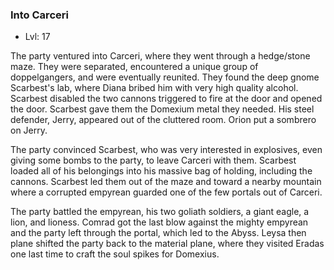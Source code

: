 ### Into Carceri

- Lvl: 17

The party ventured into Carceri, where they went through a hedge/stone maze. They were separated, encountered a unique group of doppelgangers, and were eventually reunited. They found the deep gnome Scarbest's lab, where Diana bribed him with very high quality alcohol. Scarbest disabled the two cannons triggered to fire at the door and opened the door. Scarbest gave them the Domexium metal they needed. His steel defender, Jerry, appeared out of the cluttered room. Orion put a sombrero on Jerry.

The party convinced Scarbest, who was very interested in explosives, even giving some bombs to the party, to leave Carceri with them. Scarbest loaded all of his belongings into his massive bag of holding, including the cannons. Scarbest led them out of the maze and toward a nearby mountain where a corrupted empyrean guarded one of the few portals out of Carceri.

The party battled the empyrean, his two goliath soldiers, a giant eagle, a lion, and lioness. Comrad got the last blow against the mighty empyrean and the party left through the portal, which led to the Abyss. Leysa then plane shifted the party back to the material plane, where they visited Eradas one last time to craft the soul spikes for Domexius.